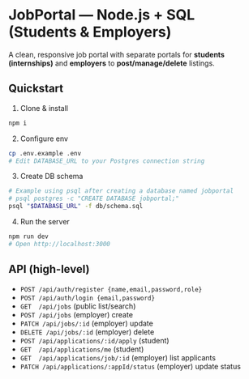 # JobPortal — Node.js + SQL (Students & Employers)

A clean, responsive job portal with separate portals for **students (internships)** and **employers** to **post/manage/delete** listings.

## Quickstart

1) Clone & install
```bash
npm i
```

2) Configure env
```bash
cp .env.example .env
# Edit DATABASE_URL to your Postgres connection string
```

3) Create DB schema
```bash
# Example using psql after creating a database named jobportal
# psql postgres -c "CREATE DATABASE jobportal;"
psql "$DATABASE_URL" -f db/schema.sql
```

4) Run the server
```bash
npm run dev
# Open http://localhost:3000
```

## API (high-level)

- `POST /api/auth/register {name,email,password,role}`
- `POST /api/auth/login {email,password}`
- `GET  /api/jobs` (public list/search)
- `POST /api/jobs` (employer) create
- `PATCH /api/jobs/:id` (employer) update
- `DELETE /api/jobs/:id` (employer) delete
- `POST /api/applications/:id/apply` (student)
- `GET  /api/applications/me` (student)
- `GET  /api/applications/job/:id` (employer) list applicants
- `PATCH /api/applications/:appId/status` (employer) update status
